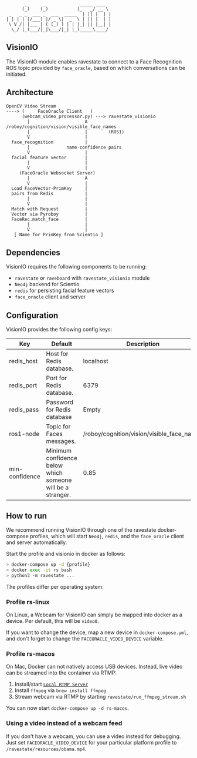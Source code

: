 ```
       _      _             _____ ____  
      (_)    (_)           |_   _/ __ \ 
 _   _ _  ___ _  ___  _____  | || |  | |
| | | | |/___) |/ _ \|  _  \ | || |  | |
 \ V /| |___ | ( (_) ) | | |_| || |__| |
  \_/ |_(___/|_|\___/|_| |_)_____\____/ 
```

## VisionIO

The VisionIO module enables ravestate to connect to a Face Recognition
ROS topic provided by `face_oracle`, based on which conversations can be initiated.

## Architecture

```
OpenCV Video Stream
----> (     FaceOracle Client   )
      (webcam_video_processor.py) ---> ravestate_visionio
        |                     A        /roboy/cognition/vision/visible_face_names
        |                     |        (ROS1)
        V                     |
  face_recognition            |
        |              name-confidence pairs
        V                     |
  facial feature vector       |
        |                     |
        V                     |
     (FaceOracle Websocket Server)
        |                     A
        V                     |
  Load FaceVector-PrimKey     |
  pairs from Redis            |
        |                     |
        V                     |
  Match with Request          |
  Vector via Pyroboy          |
  FaceRec.match_face          |
        |                     |
        V                     |
   [ Name for PrimKey from Scientio ]
```

## Dependencies

VisionIO requires the following components to be running:

* `ravestate` or `raveboard` with `ravestate_visionio` module
* `Neo4j` backend for Scientio
* `redis` for persisting facial feature vectors
* `face_oracle` client and server 

## Configuration

VisionIO provides the following config keys:

Key | Default | Description
----|---------|--------------------------------------------
redis_host | Host for Redis database. | localhost
redis_port | Port for Redis database. | 6379
redis_pass | Password for Redis database | Empty
ros1-node | Topic for Faces messages. | /roboy/cognition/vision/visible_face_names
min-confidence | Minimum confidence below which someone will be a stranger. | 0.85

## How to run

We recommend running VisionIO through one of the ravestate
docker-compose profiles, which will start `Neo4j`, `redis`,
and the `face_oracle` client and server automatically.

Start the profile and visionio in docker as follows:

```bash
> docker-compose up -d {profile}
> docker exec -it rs bash
> python3 -m ravestate ...
```

The profiles differ per operating system: 

### Profile rs-linux

On Linux, a Webcam for VisionIO can simply be mapped into
docker as a device. Per default, this will be `video0`.

If you want to change the device, map a new device in
`docker-compose.yml`, and don't forget to change the
`FACEORACLE_VIDEO_DEVICE` variable.

### Profile rs-macos

On Mac, Docker can not natively access USB devices. Instead,
live video can be streamed into the container via RTMP:

1. Install/start [`Local RTMP Server`](https://github.com/sallar/mac-local-rtmp-server/releases)
2. Install `ffmpeg` via `brew install ffmpeg`
3. Stream webcam via RTMP by starting `ravestate/run_ffmpeg_stream.sh`

You can now start `docker-compose up -d rs-macos`.

### Using a video instead of a webcam feed

If you don't have a webcam, you can use a video instead for
debugging. Just set `FACEORACLE_VIDEO_DEVICE` for your
particular platform profile to `/ravestate/resources/obama.mp4`.
